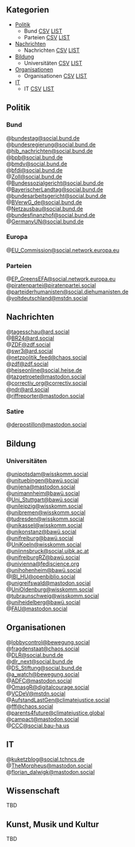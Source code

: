 ## Kategorien 

- [Politik](#politik)
    - Bund [CSV](/DE/goverment-2024-03-19.csv) [LIST](#bund)
    - Parteien [CSV](/DE/parties-2024-03-19.csv) [LIST](#parteien)
- [Nachrichten](#nachrichten)
    - Nachrichten [CSV](/DE/news-2024-03-19.csv) [LIST](#nachrichten)
- [Bildung](#bildung)
    - Universitäten [CSV](/DE/universities-2024-03-19.csv) [LIST](#universitäten)
- [Organisationen](#organisationen)
    - Organisationen [CSV](/DE/organisations-2024-03-19.csv) [LIST](#organisationen)
- [IT](#it)
    - IT [CSV](/DE/it-2024-03-19.csv) [LIST](#it)

## Politik
### Bund
@bundestag@social.bund.de  
@bundesregierung@social.bund.de  
@hib_nachrichten@social.bund.de  
@bpb@social.bund.de  
@bmdv@social.bund.de  
@bfdi@social.bund.de  
@Zoll@social.bund.de  
@Bundessozialgericht@social.bund.de  
@BayerischerLandtag@social.bund.de  
@bundesarbeitsgericht@social.bund.de  
@BVerwG_de@social.bund.de  
@Netzausbau@social.bund.de  
@bundesfinanzhof@social.bund.de  
@GermanyUN@social.bund.de  


### Europa
@EU_Commission@social.network.europa.eu  

### Parteien 
@EP_GreensEFA@social.network.europa.eu  
@piratenpartei@piratenpartei.social  
@parteiderhumanisten@social.diehumanisten.de  
@voltdeutschland@mstdn.social  




## Nachrichten
@tagesschau@ard.social  
@BR24@ard.social  
@ZDF@zdf.social  
@swr3@ard.social  
@netzpolitik_feed@chaos.social  
@zdf@zdf.social  
@heiseonline@social.heise.de  
@tazgetroete@mastodon.social  
@correctiv_org@correctiv.social  
@ndr@ard.social  
@riffreporter@mastodon.social  


### Satire
@derpostillon@mastodon.social  


## Bildung
### Universitäten
@unipotsdam@wisskomm.social  
@unituebingen@bawü.social  
@unijena@mastodon.social  
@unimannheim@bawü.social  
@Uni_Stuttgart@bawü.social  
@unileipzig@wisskomm.social  
@unibremen@wisskomm.social  
@tudresden@wisskomm.social  
@unikassel@wisskomm.social  
@unikonstanz@bawü.social  
@unifreiburg@bawü.social  
@UniKoeln@wisskomm.social  
@uniinnsbruck@social.uibk.ac.at  
@unifreiburgRZ@bawü.social  
@univienna@fediscience.org  
@unihohenheim@bawü.social  
@IBI_HU@openbiblio.social  
@unigreifswald@mastodon.social  
@UniOldenburg@wisskomm.social  
@tubraunschweig@wisskomm.social  
@uniheidelberg@bawü.social  
@FAU@mastodon.social  

## Organisationen
@lobbycontrol@bewegung.social  
@fragdenstaat@chaos.social  
@DLR@social.bund.de  
@dlr_next@social.bund.de  
@DS_Stiftung@social.bund.de  
@a_watch@bewegung.social  
@ADFC@mastodon.social  
@OmasgR@digitalcourage.social  
@VCDeV@mstdn.social  
@AufstandLastGen@climatejustice.social  
@fff@chaos.social  
@parents4future@climatejustice.global  
@campact@mastodon.social  
@CCC@social.bau-ha.us  





## IT
@kuketzblog@social.tchncs.de  
@TheMorpheus@mastodon.social  
@florian_dalwigk@mastodon.social  

## Wissenschaft

TBD

## Kunst, Musik und Kultur

TBD